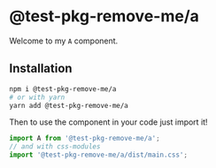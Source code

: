 # @test-pkg-remove-me/a

Welcome to my `A` component.

## Installation

```sh
npm i @test-pkg-remove-me/a
# or with yarn
yarn add @test-pkg-remove-me/a
```

Then to use the component in your code just import it!

```js
import A from '@test-pkg-remove-me/a';
// and with css-modules
import '@test-pkg-remove-me/a/dist/main.css';
```
